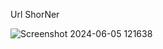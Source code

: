 Url ShorNer

![Screenshot 2024-06-05 121638](https://github.com/Abdulmajeed5two/Url_Shortner/assets/158247055/d4f22b4c-7639-484e-b9d2-627e9cbbe9d6)
